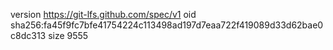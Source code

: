 version https://git-lfs.github.com/spec/v1
oid sha256:fa45f9fc7bfe41754224c113498ad197d7eaa722f419089d33d62bae0c8dc313
size 9555
